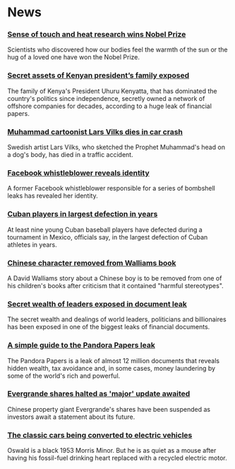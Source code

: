 # News
### [Sense of touch and heat research wins Nobel Prize](https://www.bbc.com/news/health-58787438)
Scientists who discovered how our bodies feel the warmth of the sun or the hug of a loved one have won the Nobel Prize. 
### [Secret assets of Kenyan president’s family exposed](https://www.bbc.com/news/world-africa-58775944)
The family of Kenya's President Uhuru Kenyatta, that has dominated the country's politics since independence, secretly owned a network of offshore companies for decades, according to a huge leak of financial papers.  
### [Muhammad cartoonist Lars Vilks dies in car crash](https://www.bbc.com/news/world-europe-58783998)
Swedish artist Lars Vilks, who sketched the Prophet Muhammad's head on a dog's body, has died in a traffic accident. 
### [Facebook whistleblower reveals identity](https://www.bbc.com/news/technology-58784615)
A former Facebook whistleblower responsible for a series of bombshell leaks has revealed her identity. 
### [Cuban players in largest defection in years](https://www.bbc.com/news/world-latin-america-58748596)
At least nine young Cuban baseball players have defected during a tournament in Mexico, officials say, in the largest defection of Cuban athletes in years.
### [Chinese character removed from Walliams book](https://www.bbc.com/news/entertainment-arts-58786769)
A David Walliams story about a Chinese boy is to be removed from one of his children's books after criticism that it contained "harmful stereotypes".
### [Secret wealth of leaders exposed in document leak](https://www.bbc.com/news/world-58780465)
The secret wealth and dealings of world leaders, politicians and billionaires has been exposed in one of the biggest leaks of financial documents.
### [A simple guide to the Pandora Papers leak](https://www.bbc.com/news/world-58780561)
The Pandora Papers is a leak of almost 12 million documents that reveals hidden wealth, tax avoidance and, in some cases, money laundering by some of the world's rich and powerful.
### [Evergrande shares halted as 'major' update awaited](https://www.bbc.com/news/business-58784316)
Chinese property giant Evergrande's shares have been suspended as investors await a statement about its future.
### [The classic cars being converted to electric vehicles](https://www.bbc.com/news/business-58578061)
Oswald is a black 1953 Morris Minor. But he is as quiet as a mouse after having his fossil-fuel drinking heart replaced with a recycled electric motor.
